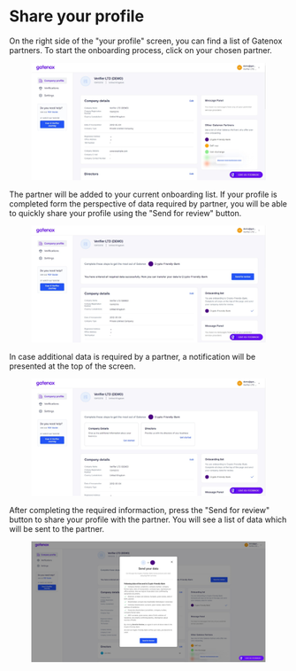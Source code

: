 # Share your profile

On the right side of the "your profile" screen, you can find a list of Gatenox partners. To start the onboarding process, click on your chosen partner.

<figure><img src="../../.gitbook/assets/Share_profile.png" alt=""><figcaption></figcaption></figure>

The partner will be added to your current onboarding list. If your profile is completed form the perspective of data required by partner, you will be able to quickly share your profile using the "Send for review" button.

<figure><img src="../../.gitbook/assets/Share_profile_onboarding1.png" alt=""><figcaption></figcaption></figure>

In case additional data is required by a partner, a notification will be presented at the top of the screen.

<figure><img src="../../.gitbook/assets/Share_profile_onboarding_missing.png" alt=""><figcaption></figcaption></figure>

After completing the required informaction, press the "Send for review" button to share your profile with the partner. You will see a list of data which will be sent to the partner.

<figure><img src="../../.gitbook/assets/Share_profile_onboarding_send.png" alt=""><figcaption></figcaption></figure>
